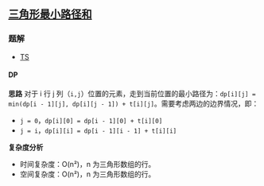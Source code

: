 ## [三角形最小路径和](https://leetcode.cn/problems/triangle/)
### 题解
+ [TS](../../ts/128/120.ts)

#### DP
**思路**
对于 i 行 j 列（`i,j`）位置的元素，走到当前位置的最小路径为：`dp[i][j] = min(dp[i - 1][j], dp[i][j - 1]) + t[i][j]`。需要考虑两边的边界情况，即：
+ `j = 0`，`dp[i][0] = dp[i - 1][0] + t[i][0]`
+ `j = i`，`dp[i][i] = dp[i - 1][i - 1] + t[i][i]`

**复杂度分析**
+ 时间复杂度：O(n²)，n 为三角形数组的行。
+ 空间复杂度：O(n²)，n 为三角形数组的行。